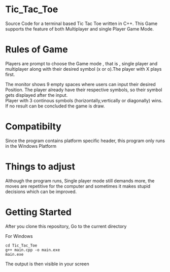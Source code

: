 # Tic_Tac_Toe
Source Code for a terminal based Tic Tac Toe written in C++. This Game supports the feature of both Multiplayer and single Player Game Mode.

# Rules of Game
Players are prompt to choose the Game mode , that is , single player and multiplayer along with their desired symbol (x or o).The player with X plays first.

The monitor shows 9 empty spaces where users can input their desired Position. The player already have their respective symbols, so their symbol gets displayed after the input.\
Player with 3 continous symbols (horizontally,vertically or diagonally) wins.
If no result can be concluded the game is draw.

# Compatibilty
Since the program contains platform specific header, this program only runs in the Windows Platform

# Things to adjust

Although the program runs, Single player mode still demands more, the moves are repetitive for the computer and sometimes it makes stupid decisions which can be improved.

# Getting Started

After you clone this repository,
Go to the current directory

For Windows
```
cd Tic_Tac_Toe  
g++ main.cpp -o main.exe  
main.exe
```


The output is then visible in your screen
